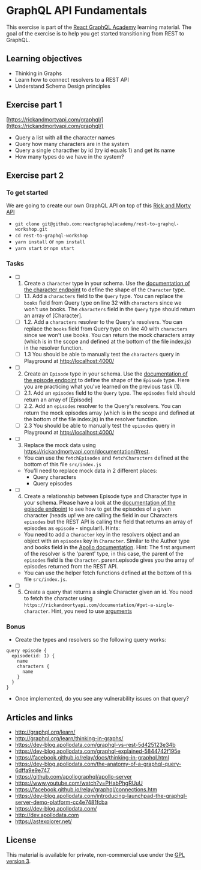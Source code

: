 # GraphQL API Fundamentals

This exercise is part of the [React GraphQL Academy](http://reactgraphql.academy) learning material. The goal of the exercise is to help you get started transitioning from REST to GraphQL.

## Learning objectives

- Thinking in Graphs
- Learn how to connect resolvers to a REST API
- Understand Schema Design principles

## Exercise part 1

[https://rickandmortyapi.com/graphql/](https://rickandmortyapi.com/graphql/)

- Query a list with all the character names
- Query how many characters are in the system
- Query a single characther by id (try id equals 1) and get its name
- How many types do we have in the system?

## Exercise part 2

### To get started

We are going to create our own GraphQL API on top of this [Rick and Morty API](https://rickandmortyapi.com/documentation/#rest)

- `git clone git@github.com:reactgraphqlacademy/rest-to-graphql-workshop.git`
- `cd rest-to-graphql-workshop`
- `yarn install` or `npm install`
- `yarn start` or `npm start`

### Tasks

- [ ] 1. Create a `Character` type in your schema. Use the [documentation of the character endpoint](https://rickandmortyapi.com/documentation/#character-schema) to define the shape of the `Character` type.

  - [ ] 1.1. Add a `characters` field to the `Query` type. You can replace the `books` field from Query type on line 32 with `characters` since we won't use books. The `characters` field in the `Query` type should return an array of [Character].
  - [ ] 1.2. Add a `characters` resolver to the Query's resolvers. You can replace the `books` field from Query type on line 40 with `characters` since we won't use books. You can return the mock characters array (which is in the scope and defined at the bottom of the file index.js) in the resolver function.
  - [ ] 1.3 You should be able to manually test the `characters` query in Playground at [http://localhost:4000/](http://localhost:4000/)

- [ ] 2. Create an `Episode` type in your schema. Use the [documentation of the episode endpoint](https://rickandmortyapi.com/documentation/#episode-schema) to define the shape of the `Episode` type. Here you are practicing what you've learned on the previous task (1).

  - [ ] 2.1. Add an `episodes` field to the `Query` type. The `episodes` field should return an array of [Episode]
  - [ ] 2.2. Add an `episodes` resolver to the Query's resolvers. You can return the mock episodes array (which is in the scope and defined at the bottom of the file index.js) in the resolver function.
  - [ ] 2.3 You should be able to manually test the `episodes` query in Playground at [http://localhost:4000/](http://localhost:4000/)

- [ ] 3. Replace the mock data using https://rickandmortyapi.com/documentation/#rest.

  - You can use the `fetchEpisodes` and `fetchCharacters` defined at the bottom of this file `src/index.js`
  - You'll need to replace mock data in 2 different places:
    - Query characters
    - Query episodes

- [ ] 4. Create a relationship between Episode type and Character type in your schema. Please have a look at the [documentation of the episode endpoint](https://rickandmortyapi.com/documentation/#episode-schema) to see how to get the episodes of a given character (heads up! we are calling the field in our Characters `episodes` but the REST API is calling the field that returns an array of episodes as `episode` - singular!). Hints:

  - You need to add a `Character` key in the resolvers object and an object with an `episodes` key in `Character`. Similar to the Author type and books field in the [Apollo documentation](https://www.apollographql.com/docs/apollo-server/essentials/data#resolver-map). Hint: The first argument of the resolver is the 'parent' type, in this case, the parent of the `episodes` field is the `Character`. parent.episode gives you the array of episodes returned from the REST API.
  - You can use the helper fetch functions defined at the bottom of this file `src/index.js`.

- [ ] 5. Create a query that returns a single Character given an id. You need to fetch the character using `https://rickandmortyapi.com/documentation/#get-a-single-character`. Hint, you need to use [arguments](https://graphql.org/graphql-js/passing-arguments/)

### Bonus

- Create the types and resolvers so the following query works:

```
query episode {
  episode(id: 1) {
    name
    characters {
      name
    }
  }
}
```

- Once implemented, do you see any vulnerability issues on that query?

## Articles and links

- http://graphql.org/learn/
- http://graphql.org/learn/thinking-in-graphs/
- https://dev-blog.apollodata.com/graphql-vs-rest-5d425123e34b
- https://dev-blog.apollodata.com/graphql-explained-5844742f195e
- https://facebook.github.io/relay/docs/thinking-in-graphql.html
- https://dev-blog.apollodata.com/the-anatomy-of-a-graphql-query-6dffa9e9e747
- https://github.com/apollographql/apollo-server
- https://www.youtube.com/watch?v=PHabPhgRUuU
- https://facebook.github.io/relay/graphql/connections.htm
- https://dev-blog.apollodata.com/introducing-launchpad-the-graphql-server-demo-platform-cc4e7481fcba
- https://dev-blog.apollodata.com/
- http://dev.apollodata.com
- https://astexplorer.net/

## License

This material is available for private, non-commercial use under the [GPL version 3](http://www.gnu.org/licenses/gpl-3.0-standalone.html).
